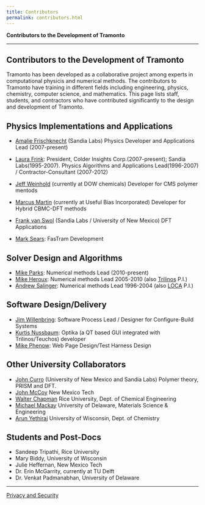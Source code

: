 ```yaml
---
title: Contributors
permalink: contributors.html
---
```


**Contributors to the Development of Tramonto**

***

## Contributors to the Development of Tramonto

Tramonto has been developed as a collaborative project among experts in computational physicis and numerical methods. 
The contributors to Tramonto have training in different fields including engineering, physics, chemistry, computer science, and mathematics. 
This page lists staff, students, and contractors who have contributed significantly to the design and development of Tramonto.

## Physics Implementations and Applications

*   [Amalie Frischknecht](mailto:alfrisc@sandia.gov) (Sandia Labs) Physics Developer and Applications Lead (2007-present)
*   [Laura Frink](mailto:ljdfrink@gmail.com): President, Colder Insights Corp.(2007-present); Sandia Labs(1995-2007).
    Physics Algorithms and Applications Lead(1996-2007) / Contractor-Consultant (2007-2012)

*   [Jeff Weinhold](mailto:JWeinhold@dow.com) (currently at DOW chemicals) Developer for CMS polymer mentods
*   [Marcus Martin](mailto:marcus_martin@users.sourceforge.net) (currently at Useful Bias Incorporated) Developer for Hybrid CBMC-DFT methods
*   [Frank van Swol](mailto:fbvansw@sandia.gov) (Sandia Labs / University of New Mexico) DFT Applications
*   [Mark Sears](mailto:mpsears@sandia.gov): FasTram Development

## Solver Design and Algorithms

*   [Mike Parks](mailto:mlparks@sandia.gov): Numerical methods Lead (2010-present)
*   [Mike Heroux](mailto:maherou@sandia.gov): Numerical methods Lead 2005-2010 (also [Trilinos](http://trilinos.sandia.gov) P.I.)
*   [Andrew Salinger](mailto:agsalin@sandia.gov): Numerical methods Lead 1996-2004 (also [LOCA](http://software.sandia.gov/nox) P.I.)

## Software Design/Delivery

*   [Jim Willenbring](mailto:jmwille@sandia.gov): Software Process Lead / Designer for Configure-Build Systems
*   [Kurtis Nussbaum](mailto:@sandia.gov): Optika (a QT based GUI integrated with Trilinos/Teuchos) developer
*   [Mike Phenow](mailto:mnpheno@sandia.gov): Web Page Design/Test Harness Design

## Other University Collaborators

*   [John Curro](mailto:jgcurro@unm.edu) (University of New Mexico and Sandia Labs) Polymer theory, PRISM and DFT.
*   [John McCoy](http://infohost.nmt.edu/~cheme/ChE%20Faculty/mccoy.htm) New Mexico Tech
*   [Walter Chapman](http://www.ruf.rice.edu/~che/faculty/chapman/chapman.html) Rice University, Dept. of Chemical Engineering
*   [Michael Mackay](http://www.mseg.udel.edu/research_faculty.html?fnid=72) University of Delaware, Materials Science & Engineering
*   [Arun Yethiraj](mailto:yethiraj@chem.wisc.edu) University of Wisconsin, Dept. of Chemistry

## Students and Post-Docs

*   <a>Sandeep Tripathi,</a> Rice University
*   <a>Mary Biddy,</a> University of Wisconsin
*   <a>Julie Heffernan,</a> New Mexico Tech
*   <a>Dr. Erin McGarrity,</a> currently at TU Delft
*   <a>Dr. Venkat Padmanabhan,</a> University of Delaware  
  
***

<a href="http://www.sandia.gov/general/privacy-security/index.html">Privacy and Security</a>    